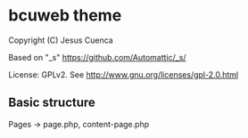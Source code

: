 bcuweb theme
============

Copyright (C) Jesus Cuenca

Based on "_s" https://github.com/Automattic/_s/

License: GPLv2. See http://www.gnu.org/licenses/gpl-2.0.html


Basic structure
---------------

Pages -> page.php, content-page.php
